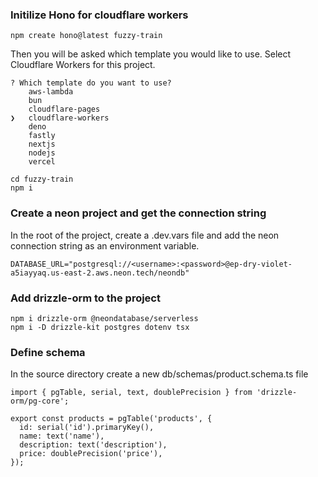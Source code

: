 ### Initilize Hono for cloudflare workers

```
npm create hono@latest fuzzy-train
```

Then you will be asked which template you would like to use. Select Cloudflare Workers for this project.

```
? Which template do you want to use?
    aws-lambda
    bun
    cloudflare-pages
❯   cloudflare-workers
    deno
    fastly
    nextjs
    nodejs
    vercel
```

```
cd fuzzy-train
npm i
```

### Create a neon project and get the connection string

In the root of the project, create a .dev.vars file and add the neon connection string as an environment variable.

```
DATABASE_URL="postgresql://<username>:<password>@ep-dry-violet-a5iayyaq.us-east-2.aws.neon.tech/neondb"
```

### Add drizzle-orm to the project

```
npm i drizzle-orm @neondatabase/serverless
npm i -D drizzle-kit postgres dotenv tsx
```

### Define schema
In the source directory create a new db/schemas/product.schema.ts file

```
import { pgTable, serial, text, doublePrecision } from 'drizzle-orm/pg-core';

export const products = pgTable('products', {
  id: serial('id').primaryKey(),
  name: text('name'),
  description: text('description'),
  price: doublePrecision('price'),
});
```